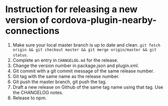 # Instruction for releasing a new version of cordova-plugin-nearby-connections

1. Make sure your local master branch is up to date and clean. `git fetch origin && git checkout master && git merge origin/master && git status`.
2. Complete an entry in `CHANGELOG.md` for the release.
3. Change the version number in package.json and plugin.xml.
4. Git commit with a git commit message of the same release number.
5. Git tag with the same name as the release number.
6. Git push the master branch, git push the tag.
7. Draft a new release on Github of the same tag name using that tag. Use the CHANGELOG notes.
8. Release to npm.
